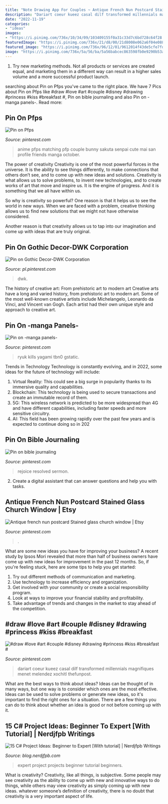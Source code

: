 ```yaml
---
title: "Note Drawing App For Couples ~ Antique French Nun Postcard Stained Glass Church Window"
description: "Dariart coeur kueez casal dilf transformed millennials magnifiques menet melendez xochitl thefunpost"
date: "2022-11-19"
categories:
- "ideas"
images:
- "https://i.pinimg.com/736x/10/34/09/103409155f0a31c33d7c6bd728c64f28.jpg"
featuredImage: "https://i.pinimg.com/736x/21/d8/00/21d8008e062a6f04e08851af97a37c8e.jpg"
featured_image: "https://i.pinimg.com/736x/96/12/01/9612014f43de5cfe7fd725c515e63f21.jpg"
image: "https://i.pinimg.com/736x/5a/56/ba/5a56babcec863598fb0e9290b53a6756.jpg"
---
```



1. Try new marketing methods. Not all products or services are created equal, and marketing them in a different way can result in a higher sales volume and a more successful product launch.

	

		
searching about Pin on Pfps you've came to the right place. We have 7 Pics about Pin on Pfps like #draw #love #art #couple #disney #drawing #princess #kiss #breakfast #, Pin on bible journaling and also Pin on -manga panels-. Read more:
		
    
## Pin On Pfps

<img loading=lazy src="https://i.pinimg.com/736x/21/b9/b2/21b9b26638e85f1ce21ffb784eaaa6db.jpg" onerror="this.onerror=null;this.src='https://tse4.mm.bing.net/th?id=OIP.xsD775fJbLEnRwjPnf4JeQHaHa&amp;pid=15.1';" alt="Pin on Pfps">

_Source: pinterest.com_

>anime pfps matching pfp couple bunny sakuta senpai cute mai san profile friends manga october. 

	

The power of creativity
Creativity is one of the most powerful forces in the universe. It is the ability to see things differently, to make connections that others don’t see, and to come up with new ideas and solutions.
Creativity is what allows us to solve problems, to invent new technologies, and to create works of art that move and inspire us. It is the engine of progress. And it is something that we all have within us.

So why is creativity so powerful? One reason is that it helps us to see the world in new ways. When we are faced with a problem, creative thinking allows us to find new solutions that we might not have otherwise considered.

Another reason is that creativity allows us to tap into our imagination and come up with ideas that are truly original.

    
## Pin On Gothic Decor-DWK Corporation

<img loading=lazy src="https://i.pinimg.com/736x/96/12/01/9612014f43de5cfe7fd725c515e63f21.jpg" onerror="this.onerror=null;this.src='https://tse2.mm.bing.net/th?id=OIP.Rq1CgcCMNcri8_QW2zxysAHaHa&amp;pid=15.1';" alt="Pin on Gothic Decor-DWK Corporation">

_Source: pl.pinterest.com_

>dwk. 

	

The history of creative art: From prehistoric art to modern art
Creative arts have a long and varied history, from prehistoric art to modern art. Some of the most well-known creative artists include Michelangelo, Leonardo da Vinci, and Vincent van Gogh. Each artist had their own unique style and approach to creative art.

    
## Pin On -manga Panels-

<img loading=lazy src="https://i.pinimg.com/736x/5a/56/ba/5a56babcec863598fb0e9290b53a6756.jpg" onerror="this.onerror=null;this.src='https://tse4.mm.bing.net/th?id=OIP.lMrR5pWGESisV29gcLztAAHaLy&amp;pid=15.1';" alt="Pin on -manga panels-">

_Source: pinterest.com_

>ryuk kills yagami tbn0 gstatic. 

	

Trends in Technology
Technology is constantly evolving, and in 2022, some ideas for the future of technology will include: 
1. Virtual Reality: This could see a big surge in popularity thanks to its immersive quality and capabilities. 
2. Blockchain: This technology is being used to secure transactions and create an immutable record of them. 
3. 5G: This wireless network is predicted to be more widespread than 4G and have different capabilities, including faster speeds and more sensitive circuitry. 
4. AI: This field has been growing rapidly over the past few years and is expected to continue doing so in 202
    
## Pin On Bible Journaling

<img loading=lazy src="https://i.pinimg.com/736x/21/d8/00/21d8008e062a6f04e08851af97a37c8e.jpg" onerror="this.onerror=null;this.src='https://tse1.mm.bing.net/th?id=OIP.b-pqL61gJc2ywtYlsDVioQHaNK&amp;pid=15.1';" alt="Pin on bible journaling">

_Source: pinterest.com_

>rejoice resolved sermon. 

	

2. Create a digital assistant that can answer questions and help you with tasks.

    
## Antique French Nun Postcard Stained Glass Church Window | Etsy

<img loading=lazy src="https://i.pinimg.com/736x/10/34/09/103409155f0a31c33d7c6bd728c64f28.jpg" onerror="this.onerror=null;this.src='https://tse3.mm.bing.net/th?id=OIP.B4D8L4EYVxmPK3ERNuJiWwHaJ3&amp;pid=15.1';" alt="Antique french nun postcard Stained glass church window | Etsy">

_Source: pinterest.com_

>. 

	

What are some new ideas you have for improving your business?
A recent study by Ipsos Mori revealed that more than half of business owners have come up with new ideas for improvement in the past 12 months. So, if you're feeling stuck, here are some tips to help you get started: 
1. Try out different methods of communication and marketing.
2. Use technology to increase efficiency and organization.
3. Get involved with your community or create a social responsibility program.
4. Look at ways to improve your financial stability and profitability.
5. Take advantage of trends and changes in the market to stay ahead of the competition.

    
## #draw #love #art #couple #disney #drawing #princess #kiss #breakfast #

<img loading=lazy src="https://i.pinimg.com/736x/9a/d1/4b/9ad14bffb6a3b66349eac773bd3bafb6.jpg" onerror="this.onerror=null;this.src='https://tse1.mm.bing.net/th?id=OIP.07G0d1R0c22RV_hepQePwAHaJP&amp;pid=15.1';" alt="#draw #love #art #couple #disney #drawing #princess #kiss #breakfast #">

_Source: pinterest.com_

>dariart coeur kueez casal dilf transformed millennials magnifiques menet melendez xochitl thefunpost. 

	

What are the best ways to think about ideas?
Ideas can be thought of in many ways, but one way is to consider which ones are the most effective. Ideas can be used to solve problems or generate new ideas, so it's important to find the right ones for a situation. There are a few things you can do to think about whether an idea is good or not before coming up with it.

    
## 15 C# Project Ideas: Beginner To Expert [With Tutorial] | Nerdjfpb Writings

<img loading=lazy src="https://blog.nerdjfpb.com/wp-content/uploads/2020/06/orbit.png" onerror="this.onerror=null;this.src='https://tse2.mm.bing.net/th?id=OIP.0oXd7mcOY0R1LuQNg8uf8AHaEK&amp;pid=15.1';" alt="15 C# Project Ideas: Beginner to Expert [With tutorial] | Nerdjfpb Writings">

_Source: blog.nerdjfpb.com_

>expert project projects beginner tutorial beginners. 

	

What is creativity?
Creativity, like all things, is subjective. Some people may see creativity as the ability to come up with new and innovative ways to do things, while others may view creativity as simply coming up with new ideas. whatever someone’s definition of creativity, there is no doubt that creativity is a very important aspect of life.


